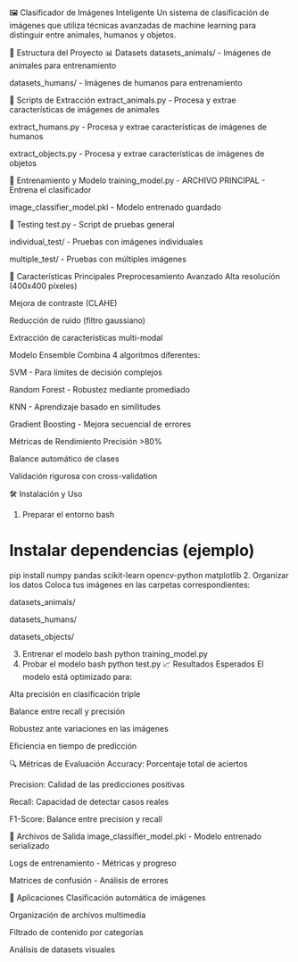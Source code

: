🖼️ Clasificador de Imágenes Inteligente
Un sistema de clasificación de imágenes que utiliza técnicas avanzadas de machine learning para distinguir entre animales, humanos y objetos.

📁 Estructura del Proyecto
📊 Datasets
datasets_animals/ - Imágenes de animales para entrenamiento

datasets_humans/ - Imágenes de humanos para entrenamiento

🔧 Scripts de Extracción
extract_animals.py - Procesa y extrae características de imágenes de animales

extract_humans.py - Procesa y extrae características de imágenes de humanos

extract_objects.py - Procesa y extrae características de imágenes de objetos

🧠 Entrenamiento y Modelo
training_model.py - ARCHIVO PRINCIPAL - Entrena el clasificador

image_classifier_model.pkl - Modelo entrenado guardado

🧪 Testing
test.py - Script de pruebas general

individual_test/ - Pruebas con imágenes individuales

multiple_test/ - Pruebas con múltiples imágenes

🚀 Características Principales
Preprocesamiento Avanzado
Alta resolución (400x400 píxeles)

Mejora de contraste (CLAHE)

Reducción de ruido (filtro gaussiano)

Extracción de características multi-modal

Modelo Ensemble
Combina 4 algoritmos diferentes:

SVM - Para límites de decisión complejos

Random Forest - Robustez mediante promediado

KNN - Aprendizaje basado en similitudes

Gradient Boosting - Mejora secuencial de errores

Métricas de Rendimiento
Precisión >80%

Balance automático de clases

Validación rigurosa con cross-validation

🛠️ Instalación y Uso
1. Preparar el entorno
bash
# Instalar dependencias (ejemplo)
pip install numpy pandas scikit-learn opencv-python matplotlib
2. Organizar los datos
Coloca tus imágenes en las carpetas correspondientes:

datasets_animals/

datasets_humans/

datasets_objects/

3. Entrenar el modelo
bash
python training_model.py
4. Probar el modelo
bash
python test.py
📈 Resultados Esperados
El modelo está optimizado para:

Alta precisión en clasificación triple

Balance entre recall y precisión

Robustez ante variaciones en las imágenes

Eficiencia en tiempo de predicción

🔍 Métricas de Evaluación
Accuracy: Porcentaje total de aciertos

Precision: Calidad de las predicciones positivas

Recall: Capacidad de detectar casos reales

F1-Score: Balance entre precision y recall

💾 Archivos de Salida
image_classifier_model.pkl - Modelo entrenado serializado

Logs de entrenamiento - Métricas y progreso

Matrices de confusión - Análisis de errores

🎯 Aplicaciones
Clasificación automática de imágenes

Organización de archivos multimedia

Filtrado de contenido por categorías

Análisis de datasets visuales
